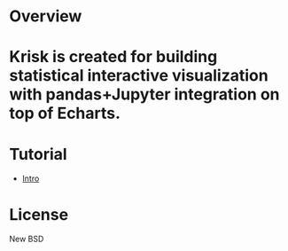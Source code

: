 
# Overview

Krisk is created for building statistical interactive visualization with
pandas+Jupyter integration on top of Echarts.
=======
# Tutorial

* [Intro](https://github.com/napjon/krisk/blob/master/notebooks/Intro.ipynb)

# License

New BSD
